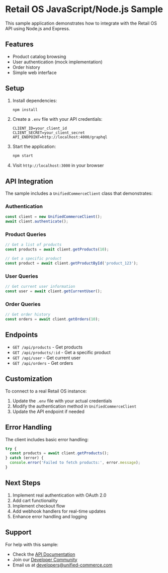 # Retail OS JavaScript/Node.js Sample

This sample application demonstrates how to integrate with the Retail OS API using Node.js and Express.

## Features

- Product catalog browsing
- User authentication (mock implementation)
- Order history
- Simple web interface

## Setup

1. Install dependencies:
   ```bash
   npm install
   ```

2. Create a `.env` file with your API credentials:
   ```
   CLIENT_ID=your_client_id
   CLIENT_SECRET=your_client_secret
   API_ENDPOINT=http://localhost:4000/graphql
   ```

3. Start the application:
   ```bash
   npm start
   ```

4. Visit `http://localhost:3000` in your browser

## API Integration

The sample includes a `UnifiedCommerceClient` class that demonstrates:

### Authentication
```javascript
const client = new UnifiedCommerceClient();
await client.authenticate();
```

### Product Queries
```javascript
// Get a list of products
const products = await client.getProducts(10);

// Get a specific product
const product = await client.getProductById('product_123');
```

### User Queries
```javascript
// Get current user information
const user = await client.getCurrentUser();
```

### Order Queries
```javascript
// Get order history
const orders = await client.getOrders(10);
```

## Endpoints

- `GET /api/products` - Get products
- `GET /api/products/:id` - Get a specific product
- `GET /api/user` - Get current user
- `GET /api/orders` - Get orders

## Customization

To connect to a real Retail OS instance:

1. Update the `.env` file with your actual credentials
2. Modify the authentication method in `UnifiedCommerceClient`
3. Update the API endpoint if needed

## Error Handling

The client includes basic error handling:
```javascript
try {
  const products = await client.getProducts();
} catch (error) {
  console.error('Failed to fetch products:', error.message);
}
```

## Next Steps

1. Implement real authentication with OAuth 2.0
2. Add cart functionality
3. Implement checkout flow
4. Add webhook handlers for real-time updates
5. Enhance error handling and logging

## Support

For help with this sample:
- Check the [API Documentation](../../api-docs/)
- Join our [Developer Community](https://community.unified-commerce.com)
- Email us at developers@unified-commerce.com